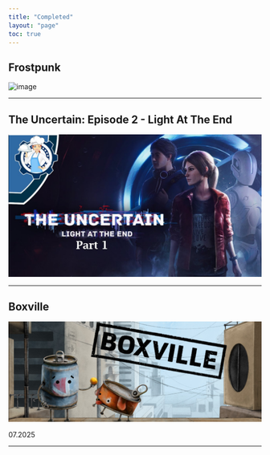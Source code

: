 ```yaml
---
title: "Completed"
layout: "page"
toc: true
---
```


## Frostpunk

<img width="616" height="353" alt="image" src="https://github.com/user-attachments/assets/0eb49063-c3c0-49de-bf30-15c2fee20e2f" />

---

## The Uncertain: Episode 2 - Light At The End

![img.png](img.png)

---

## Boxville

![img_3.png](img_3.png)

07.2025

---
